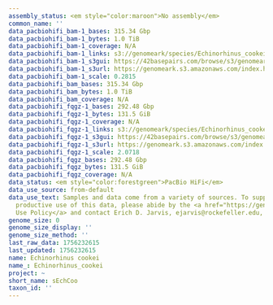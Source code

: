 ```yaml
---
assembly_status: <em style="color:maroon">No assembly</em>
common_name: ''
data_pacbiohifi_bam-1_bases: 315.34 Gbp
data_pacbiohifi_bam-1_bytes: 1.0 TiB
data_pacbiohifi_bam-1_coverage: N/A
data_pacbiohifi_bam-1_links: s3://genomeark/species/Echinorhinus_cookei/sEchCoo1/genomic_data/pacbio_hifi/<br>
data_pacbiohifi_bam-1_s3gui: https://42basepairs.com/browse/s3/genomeark/species/Echinorhinus_cookei/sEchCoo1/genomic_data/pacbio_hifi/
data_pacbiohifi_bam-1_s3url: https://genomeark.s3.amazonaws.com/index.html?prefix=species/Echinorhinus_cookei/sEchCoo1/genomic_data/pacbio_hifi/
data_pacbiohifi_bam-1_scale: 0.2815
data_pacbiohifi_bam_bases: 315.34 Gbp
data_pacbiohifi_bam_bytes: 1.0 TiB
data_pacbiohifi_bam_coverage: N/A
data_pacbiohifi_fqgz-1_bases: 292.48 Gbp
data_pacbiohifi_fqgz-1_bytes: 131.5 GiB
data_pacbiohifi_fqgz-1_coverage: N/A
data_pacbiohifi_fqgz-1_links: s3://genomeark/species/Echinorhinus_cookei/sEchCoo1/genomic_data/pacbio_hifi/<br>
data_pacbiohifi_fqgz-1_s3gui: https://42basepairs.com/browse/s3/genomeark/species/Echinorhinus_cookei/sEchCoo1/genomic_data/pacbio_hifi/
data_pacbiohifi_fqgz-1_s3url: https://genomeark.s3.amazonaws.com/index.html?prefix=species/Echinorhinus_cookei/sEchCoo1/genomic_data/pacbio_hifi/
data_pacbiohifi_fqgz-1_scale: 2.0718
data_pacbiohifi_fqgz_bases: 292.48 Gbp
data_pacbiohifi_fqgz_bytes: 131.5 GiB
data_pacbiohifi_fqgz_coverage: N/A
data_status: <em style="color:forestgreen">PacBio HiFi</em>
data_use_source: from-default
data_use_text: Samples and data come from a variety of sources. To support fair and
  productive use of this data, please abide by the <a href="https://genome10k.soe.ucsc.edu/data-use-policies/">Data
  Use Policy</a> and contact Erich D. Jarvis, ejarvis@rockefeller.edu, with any questions.
genome_size: 0
genome_size_display: ''
genome_size_method: ''
last_raw_data: 1756232615
last_updated: 1756232615
name: Echinorhinus cookei
name_: Echinorhinus_cookei
project: ~
short_name: sEchCoo
taxon_id: ''
---
```

